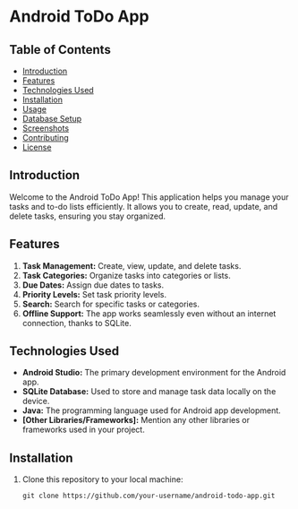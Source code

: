 # Android ToDo App


## Table of Contents
- [Introduction](#introduction)
- [Features](#features)
- [Technologies Used](#technologies-used)
- [Installation](#installation)
- [Usage](#usage)
- [Database Setup](#database-setup)
- [Screenshots](#screenshots)
- [Contributing](#contributing)
- [License](#license)

## Introduction

Welcome to the Android ToDo App! This application helps you manage your tasks and to-do lists efficiently. It allows you to create, read, update, and delete tasks, ensuring you stay organized.

## Features

1. **Task Management:** Create, view, update, and delete tasks.
2. **Task Categories:** Organize tasks into categories or lists.
3. **Due Dates:** Assign due dates to tasks.
4. **Priority Levels:** Set task priority levels.
5. **Search:** Search for specific tasks or categories.
6. **Offline Support:** The app works seamlessly even without an internet connection, thanks to SQLite.

## Technologies Used

- **Android Studio:** The primary development environment for the Android app.
- **SQLite Database:** Used to store and manage task data locally on the device.
- **Java:** The programming language used for Android app development.
- **[Other Libraries/Frameworks]:** Mention any other libraries or frameworks used in your project.

## Installation

1. Clone this repository to your local machine:

   ```shell
   git clone https://github.com/your-username/android-todo-app.git
